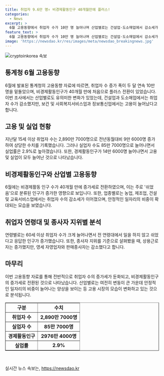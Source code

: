 ```yaml
---
title: 취업자 9.6만 명↑ 비경제활동인구 40개월만에 플러스!
categories:
  - News
excerpt: >
  6월 고용동향에서 취업자 수가 10만 명 늘어나며 산업별로는 건설업·도소매업에서 감소세가 지속되고 제조업 고용도 둔화되었으며, 보건·사회복지서비스업과 정보통신업에서는 늘어났다. 청년층 취업 감소와 비경제활동인구 증가, 고령층 취업자 수 증가 등을 확인할 수 있으며, 실업자 수도 늘며 실업률은 2.9%로 상승하였다. 또한 비경제활동 인구 수가 증가세로 전환하였고, 산업별 고용동향 역시 다양한 양상을 보였다.
feature_text: >
  6월 고용동향에서 취업자 수가 10만 명 늘어나며 산업별로는 건설업·도소매업에서 감소세가 지속되고 제조업 고용도 둔화되었으며, 보건·사회복지서비스업과 정보통신업에서는 늘어났다. 청년층 취업 감소와 비경제활동인구 증가, 고령층 취업자 수 증가 등을 확인할 수 있으며, 실업자 수도 늘며 실업률은 2.9%로 상승하였다. 또한 비경제활동 인구 수가 증가세로 전환하였고, 산업별 고용동향 역시 다양한 양상을 보였다.
image: 'https://newsdao.kr/res/images/meta/newsdao_breakingnews.jpg'
---
```


<p><img src="https://newsdao.kr/res/images/meta/newsdao_breakingnews.jpg" alt="cryptoinkorea 속보" /></p>

<h2 data-ke-size="size26">통계청 6월 고용동향</h2>

<p data-ke-size="size16">6월에 발표된 통계청의 고용동향 자료에 따르면, 취업자 수 증가 폭이 두 달 연속 10만 명을 밑돌았으며, 비경제활동인구가 40개월 만에 처음으로 플러스 전환이 있었습니다. 이번 조사에서는 산업별로도 유의미한 변화가 있었는데, 건설업과 도소매업에서는 취업자 수가 감소했지만, 보건 및 사회복지서비스업과 정보통신업에서는 고용이 늘어났다고 합니다.</p>

<h2 data-ke-size="size24">고용 및 실업 현황</h2>

<p data-ke-size="size16">지난달 15세 이상 취업자 수는 2,890만 7000명으로 전년동월대비 9만 6000명 증가하여 상당한 수치를 기록했습니다. 그러나 실업자 수도 85만 7000명으로 늘어나면서 실업률은 2.9%로 높아졌습니다. 또한, 경제활동인구가 14만 6000명 늘어나면서 고용 및 실업이 모두 늘어난 것으로 나타났습니다.</p>

<h2 data-ke-size="size24">비경제활동인구와 산업별 고용동향</h2>

<p data-ke-size="size16">6월에는 비경제활동 인구 수가 40개월 만에 증가세로 전환하였으며, 이는 주로 '쉬었음'으로 분류된 인구가 증가한 영향으로 보입니다. 또한, 업종별로는 농업, 제조업, 건설 및 교육서비스업에서는 취업자 수의 감소세가 이어졌으며, 안정적인 일자리의 비중이 확대되는 모습을 보였습니다.</p>

<h2 data-ke-size="size24">취업자 연령대 및 종사자 지위별 분석</h2>

<p data-ke-size="size16">연령별로는 60세 이상 취업자 수가 크게 늘어나면서 전 연령대에서 일을 하지 않고 쉬었다고 응답한 인구가 증가했습니다. 또한, 종사자 지위를 기준으로 살펴봤을 때, 상용근로자는 증가했지만, 영세 자영업자와 판매종사자는 감소했다고 합니다.</p>

<h2 data-ke-size="size24">마무리</h2>

<p data-ke-size="size16">이번 고용동향 자료를 통해 전반적으로 취업자 수의 증가세가 둔화되고, 비경제활동인구의 증가세로 전환된 것으로 나타났습니다. 산업별로는 여전히 변동이 큰 가운데 안정적인 일자리의 비중이 늘어나는 양상을 보이는 등 고용 시장의 모습이 변화하고 있는 것으로 분석됩니다.</p>

<table style="width: 100%;" border="1">
<tbody>
<tr>
<td style="text-align: center; height: 17px;"><b>구분</b></td>
<td style="text-align: center; height: 17px;"><b>수치</b></td>
</tr>
<tr>
<td style="text-align: center; height: 17px;"><b>취업자 수</b></td>
<td style="text-align: center; height: 17px;"><b>2,890만 7000명</b></td>
</tr>
<tr>
<td style="text-align: center; height: 17px;"><b>실업자 수</b></td>
<td style="text-align: center; height: 17px;"><b>85만 7000명</b></td>
</tr>
<tr>
<td style="text-align: center; height: 17px;"><b>경제활동인구</b></td>
<td style="text-align: center; height: 17px;"><b>2976만 4000명</b></td>
</tr>
<tr>
<td style="text-align: center; height: 17px;"><b>실업률</b></td>
<td style="text-align: center; height: 17px;"><b>2.9%</b></td>
</tr>
</tbody>
</table>

<p data-ke-size="size16">&nbsp;</p>
실시간 뉴스 속보는, <a href="https://newsdao.kr" rel="dofollow">https://newsdao.kr</a>


